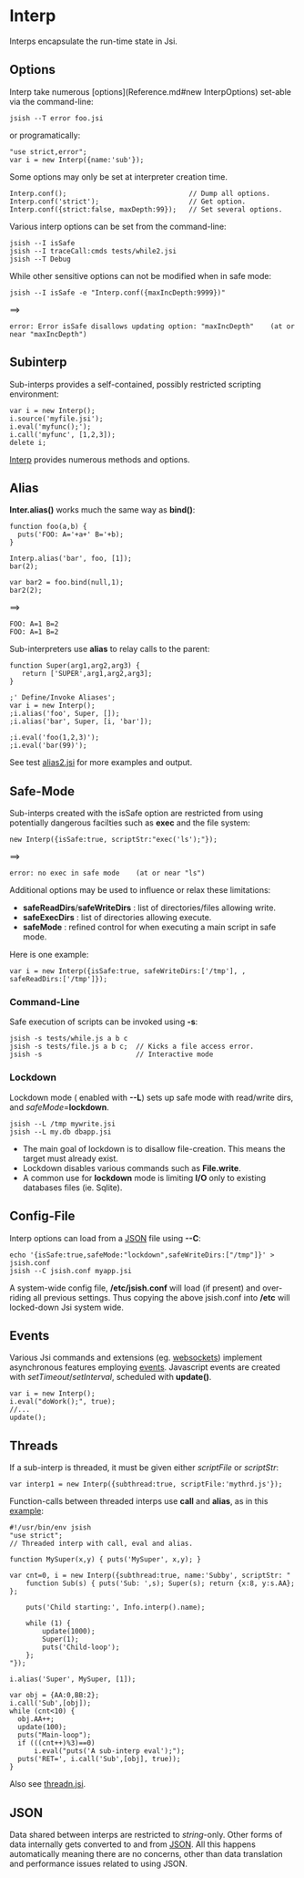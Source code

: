 Interp
====
<div id="sectmenu"></div>
Interps encapsulate the run-time state in Jsi.

Options
-------
Interp take numerous [options](Reference.md#new InterpOptions)
set-able via the command-line:

    jsish --T error foo.jsi

or programatically:

    "use strict,error";    
    var i = new Interp({name:'sub'});

Some options may only be set at interpreter creation time.

    Interp.conf();                              // Dump all options.
    Interp.conf('strict');                      // Get option.
    Interp.conf({strict:false, maxDepth:99});   // Set several options.

Various interp options can be set from the command-line:

    jsish --I isSafe
    jsish --I traceCall:cmds tests/while2.jsi
    jsish --T Debug

While other sensitive options can not be modified when in safe mode:

    jsish --I isSafe -e "Interp.conf({maxIncDepth:9999})"

==>

    error: Error isSafe disallows updating option: "maxIncDepth"    (at or near "maxIncDepth")


Subinterp
----
Sub-interps provides a self-contained, possibly restricted scripting environment:

    var i = new Interp();
    i.source('myfile.jsi');
    i.eval('myfunc();');
    i.call('myfunc', [1,2,3]);
    delete i;

[Interp](Reference.md#Interp) provides numerous methods and options.


Alias
----

**Inter.alias()** works much the same way as **bind()**:

    function foo(a,b) {
      puts('FOO: A='+a+' B='+b);
    }
    
    Interp.alias('bar', foo, [1]);
    bar(2);
    
    var bar2 = foo.bind(null,1);
    bar2(2);

==>

    FOO: A=1 B=2
    FOO: A=1 B=2

Sub-interpreters use **alias** to relay calls to the parent:

    function Super(arg1,arg2,arg3) {
       return ['SUPER',arg1,arg2,arg3];
    }
    
    ;' Define/Invoke Aliases';
    var i = new Interp();
    ;i.alias('foo', Super, []);
    ;i.alias('bar', Super, [i, 'bar']);
    
    ;i.eval('foo(1,2,3)');
    ;i.eval('bar(99)');

See test [alias2.jsi](/file/tests/alias2.jsi) for more examples and output.

Safe-Mode
----
Sub-interps created with the isSafe option
are restricted from using potentially dangerous facilties such as **exec** and the file system:

    new Interp({isSafe:true, scriptStr:"exec('ls');"}); 
    
==>

    error: no exec in safe mode    (at or near "ls")


Additional options may be used to influence or relax these limitations:

* **safeReadDirs**/**safeWriteDirs** : list of directories/files allowing write.
* **safeExecDirs** : list of directories allowing execute.
* **safeMode** : refined control for when executing a main script in safe mode.

Here is one example:

    var i = new Interp({isSafe:true, safeWriteDirs:['/tmp'], , safeReadDirs:['/tmp']});


### Command-Line
Safe execution of scripts can be invoked using **-s**:

    jsish -s tests/while.js a b c
    jsish -s tests/file.js a b c;  // Kicks a file access error.
    jsish -s                       // Interactive mode

### Lockdown
Lockdown mode ( enabled with **--L**) sets up safe mode
with read/write dirs, and *safeMode*=**lockdown**.

    jsish --L /tmp mywrite.jsi
    jsish --L my.db dbapp.jsi

* The main goal of lockdown is to disallow file-creation. This means the target must already exist.
* Lockdown disables various commands such as **File.write**.
* A common use for **lockdown** mode is limiting **I/O** only to existing databases files (ie. Sqlite).

Config-File
----
Interp options can load from a [JSON](./Builtins.md#JSON) file using **--C**:

    echo '{isSafe:true,safeMode:"lockdown",safeWriteDirs:["/tmp"]}' > jsish.conf
    jsish --C jsish.conf myapp.jsi

A system-wide config file, **/etc/jsish.conf** will load (if present) and over-riding all previous settings.
Thus copying the above jsish.conf into **/etc** will locked-down Jsi system wide.


Events
------
Various Jsi commands and extensions (eg. [websockets](Builtins.md#websocket)) implement asynchronous
features employing [events](Builtins.md#event).  Javascript events are created with *setTimeout*/*setInterval*,
scheduled with **update()**.

    var i = new Interp();
    i.eval("doWork();", true);
    //...
    update();


Threads
--------------
If a sub-interp is threaded, it must be given either *scriptFile* or *scriptStr*:

    var interp1 = new Interp({subthread:true, scriptFile:'mythrd.js'});

Function-calls between threaded interps use **call** and **alias**, as in this
[example](/file/js-demos/thread.jsi):

    #!/usr/bin/env jsish
    "use strict";
    // Threaded interp with call, eval and alias.

    function MySuper(x,y) { puts('MySuper', x,y); }
    
    var cnt=0, i = new Interp({subthread:true, name:'Subby', scriptStr: "
        function Sub(s) { puts('Sub: ',s); Super(s); return {x:8, y:s.AA}; };
    
        puts('Child starting:', Info.interp().name);
    
        while (1) {
            update(1000);
            Super(1);
            puts('Child-loop');
        };
    "});
    
    i.alias('Super', MySuper, [1]);
    
    var obj = {AA:0,BB:2};
    i.call('Sub',[obj]);
    while (cnt<10) {
      obj.AA++;
      update(100);
      puts("Main-loop");
      if (((cnt++)%3)==0)
          i.eval("puts('A sub-interp eval');");
      puts('RET=', i.call('Sub',[obj], true));
    }

Also see [threadn.jsi](/file/js-demos/threadn.jsi).

JSON
----
Data shared between interps are restricted to *string*-only.
Other forms of data internally gets converted to and from [JSON](Builtins.md#json).
All this happens automatically meaning there are no concerns,
other than data translation and performance issues related to using JSON.



